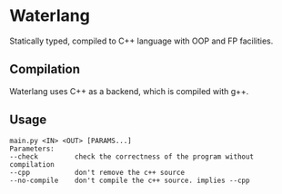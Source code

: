 # Waterlang

Statically typed, compiled to C++ language with OOP and FP facilities. 

## Compilation

Waterlang uses C++ as a backend, which is compiled with g++.

## Usage

```
main.py <IN> <OUT> [PARAMS...]
Parameters:
--check         check the correctness of the program without compilation
--cpp           don't remove the c++ source 
--no-compile    don't compile the c++ source. implies --cpp
```
